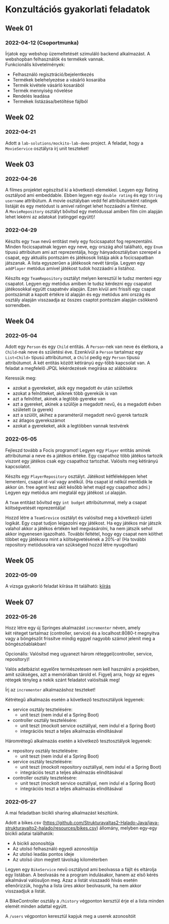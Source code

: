 # Konzultációs gyakorlati feladatok

## Week 01

### 2022-04-12 (Csoportmunka)
Írjatok egy webshop üzemeltetését szimuláló backend alkalmazást. A webshopban felhasználók és termékek vannak. <br>
Funkcionális követelmények:
* Felhasználó regisztráció/bejelentkezés
* Termékek belehelyezése a vásárló kosarába
* Termék kivétele vásárló kosarából 
* Termék mennyiség növelése
* Rendelés leadása
* Termékek listázása/betöltése fájlból


## Week 02

### 2022-04-21

Adott a `lab-solutions/mockito-lab-demo` project. A feladat, hogy a `MovieService` osztályra írj unit teszteket!

## Week 03

### 2022-04-26
A filmes projektet egészítsd ki a következő elemekkel. Legyen egy Rating osztályod ami embeddable.
Ebben legyen egy `double rating` és egy `String username` attribútum. A movie osztályban vedd fel attribútumként ratingek listáját és egy metódust is amivel ratinget lehet hozzáadni a filmhez.<br>
A `MovieRepository` osztályt bővítsd egy metódussal amiben film cím alapján lehet lekérni az adatokat (ratinggel együtt)!

### 2022-04-29

Készíts egy `Team` nevű entitást mely egy focicsapatot fog reprezentálni. Minden focicsapatnak legyen egy neve, egy ország ahol található, egy `Enum` típusú attribútum ami azt reprezentálja, hogy hányadosztályban szerepel a csapat, egy aktuális pontszám és játékosok listája akik a focicsapatban játszanak. A lista egyszerűen a játékosok nevét tárolja. Legyen egy `addPlayer` metódus amivel játékost tudok hozzáadni a listához. 

Készíts egy `TeamRepository` osztályt melyen keresztül le tudsz menteni egy csapatot. Legyen egy metódus amiben le tudsz kérdezni egy csapatot játékosokkal együtt csapatnév alapján. Ezen kívül ami frissíti egy csapat pontszámát a kapott értékre id alapján és egy metódus ami ország és osztály alapján visszaadja az összes csaptot pontszám alapján csökkenő sorrendben.     

## Week 04

### 2022-05-04
Adott egy `Person` és egy `Child` entitás. A `Person`-nek van neve és életkora, a `Child`-nak neve és születési éve.
Ezenkívül a `Person` tartalmaz egy `List<Child>` típusú attribútumot, a `Child` pedig egy `Person` típusú attribútumot.
A két entitás között kétirányú egy-több kapcsolat van.
A feladat a megfelelő JPQL lekérdezések megírása az alábbiakra:

Keressük meg:

- azokat a gyerekeket, akik egy megadott év után születtek
- azokat a felnőtteket, akiknek több gyerekük is van
- azt a felnőttet, akinek a legtöbb gyereke van
- azt a gyereket, akinek a szülője a megadott nevű, és a megadott évben született (a gyerek)
- azt a szülőt, akihez a paraméterül megadott nevű gyerek tartozik
- az átlagos gyerekszámot
- azokat a gyerekeket, akik a legtöbben vannak testvérek

### 2022-05-05
Fejleszd tovább a Focis programot! Legyen egy `Player` entitás aminek attribútumai a neve és a játékos értéke. Egy csapathoz több játékos tartozik viszont egy játékos csak egy csapathoz tartozhat. Valósíts meg kétirányú kapcsolatot. <br>

Készíts egy `PlayerRepository` osztályt. Játékost kétféleképpen lehet lementeni, csapat id-val vagy anélkül. (Ha csapat id nélkül mentődik le akkor ún. free agent lesz akit később lehet majd egy csapathoz adni.) Legyen egy metódus ami megtalál egy játékost `id` alapján.<br>

A `Team` entitást bővítsd egy `int budget` attribútummal, mely a csapat költségvetését reprezentálja!

Hozzd létre a `TeamSrevice` osztályt és valósítsd meg a következő üzleti logikát. Egy cspat tudjon leigazolni egy játékost. Ha egy játékos már játszik valahol akkor a játékos értékén kell megvásárolni, ha nem játszik sehol akkor ingyenesen igazolható. További feltétel, hogy egy csapat nem költhet többet egy játékosra mint a költségvetésének a 20%-a! (Ha további repository metódusokra van szükséged hozzd létre nyugodtan)

## Week 05

### 2022-05-09
A vizsga gyakorló feladat kiírása itt található:
[kiírás](https://github.com/Strukturavaltas2-Halado-Java/java-strukturavalto2-halado/tree/master/lab-solutions/jpa-testing-exam-prepare)

## Week 07

### 2022-05-26
Hozz létre egy új Springes akalmazást `incrementer` néven, amely  
két réteget tartalmaz (controller, service) és a localhost:8080-t 
megnyitva vagy a böngészőt frissítve mindig eggyel nagyobb számot 
jelenít meg a böngészőablakban!

Opcionális: Valósítsd meg ugyanezt három réteggel(controller, service, repository)!

Valós adatbázist egyelőre természetesen nem kell használni a projektben, amit szükséges, 
azt a memóriában tárold el.
Figyelj arra, hogy az egyes rétegek tényleg a nekik szánt feladatot 
valósítsák meg!

Írj az `incrementer` alkalmazáshoz teszteket!

Kétrétegű alkalmazás esetén a következő tesztosztályok legyenek:

* service osztály tesztelésére:
	* unit teszt (nem indul el a Spring Boot)
* controller osztály tesztelésére:
	* unit teszt (mockolt service osztállyal, nem indul el a Spring Boot)
	* integrációs teszt a teljes alkalmazás elindításával

Háromrétegű alkalmazás esetén a következő tesztosztályok legyenek:

* repository osztály tesztelésére:
	* unit teszt (nem indul el a Spring Boot)
* service osztály tesztelésére:
	* unit teszt (mockolt repository osztállyal, nem indul el a Spring Boot)
	* integrációs teszt a teljes alkalmazás elindításával
* controller osztály tesztelésére:
	* unit teszt (mockolt service osztállyal, nem indul el a Spring Boot)
	* integrációs teszt a teljes alkalmazás elindításával
	
### 2022-05-27
A mai feladatban bicikli sharing alkalmazást készítünk.<br>

Adott a bikes.csv (https://github.com/Strukturavaltas2-Halado-Java/java-strukturavalto2-halado/resources/bikes.csv) állomány, melyben egy-egy bicikli adatai találhatók:
* A bicikli azonosítója
* Az utolsó felhasználó egyedi azonosítója
* Az utolsó leadás pontos ideje
* Az utolsó úton megtett távolság kilométerben

Legyen egy `BikeService` nevű osztályod ami beolvassa a fájlt és eltárolja egy listában.
A beolvasás ne a program indulásakor, hanem az első kérés alkalmával valósuljon meg.
Azaz a listát visszaadó hívás esetén ellenőrizzük, hogyha a lista üres akkor beolvasunk,
ha nem akkor visszaadjuk a listát.<br>

A BikeController osztály a `/history` végponton kersztül érje el a lista minden elemét
minden adattal együtt.<br>

A `/users` végponton keresztül kapjuk meg a userek azonosítóit

